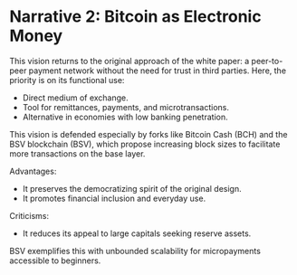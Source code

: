 # Narrative 2: Bitcoin as Electronic Money

This vision returns to the original approach of the white paper: a peer-to-peer payment network without the need for trust in third parties. Here, the priority is on its functional use:

* Direct medium of exchange.
* Tool for remittances, payments, and microtransactions.
* Alternative in economies with low banking penetration.

This vision is defended especially by forks like Bitcoin Cash (BCH) and the BSV blockchain (BSV), which propose increasing block sizes to facilitate more transactions on the base layer.

Advantages:

* It preserves the democratizing spirit of the original design.
* It promotes financial inclusion and everyday use.

Criticisms:

* It reduces its appeal to large capitals seeking reserve assets.

BSV exemplifies this with unbounded scalability for micropayments accessible to beginners.
